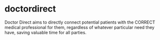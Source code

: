 # doctordirect
Doctor Direct aims to directly connect potential patients with the CORRECT medical professional for them, regardless of whatever particular need they have, saving valuable time for all parties.
